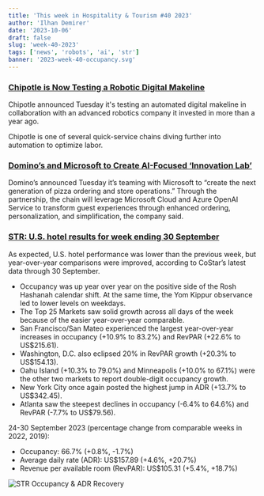 ```yaml
---
title: 'This week in Hospitality & Tourism #40 2023'
author: 'Ilhan Demirer'
date: '2023-10-06'
draft: false
slug: 'week-40-2023'
tags: ['news', 'robots', 'ai', 'str']
banner: '2023-week-40-occupancy.svg'
---
```


### [Chipotle is Now Testing a Robotic Digital Makeline](https://www.qsrmagazine.com/fast-casual/chipotle-now-testing-robotic-digital-makeline)

Chipotle announced Tuesday it's testing an automated digital makeline in collaboration with an advanced robotics company it invested in more than a year ago.

Chipotle is one of several quick-service chains diving further into automation to optimize labor.

### [Domino’s and Microsoft to Create AI-Focused ‘Innovation Lab’](https://www.qsrmagazine.com/technology/dominos-and-microsoft-create-ai-focused-innovation-lab)

Domino’s announced Tuesday it’s teaming with Microsoft to “create the next generation of pizza ordering and store operations.” Through the partnership, the chain will leverage Microsoft Cloud and Azure OpenAI Service to transform guest experiences through enhanced ordering, personalization, and simplification, the company said.

### [STR: U.S. hotel results for week ending 30 September](https://str.com/press-release/us-hotel-results-week-ending-30-september)

As expected, U.S. hotel performance was lower than the previous week, but year-over-year comparisons were improved, according to CoStar’s latest data through 30 September.

- Occupancy was up year over year on the positive side of the Rosh Hashanah calendar shift. At the same time, the Yom Kippur observance led to lower levels on weekdays.
- The Top 25 Markets saw solid growth across all days of the week because of the easier year-over-year comparable.
- San Francisco/San Mateo experienced the largest year-over-year increases in occupancy (+10.9% to 83.2%) and RevPAR (+22.6% to US$215.61).
- Washington, D.C. also eclipsed 20% in RevPAR growth (+20.3% to US$154.13).
- Oahu Island (+10.3% to 79.0%) and Minneapolis (+10.0% to 67.1%) were the other two markets to report double-digit occupancy growth.
- New York City once again posted the highest jump in ADR (+13.7% to US$342.45).
- Atlanta saw the steepest declines in occupancy (-6.4% to 64.6%) and RevPAR (-7.7% to US$79.56).

24-30 September 2023 (percentage change from comparable weeks in 2022, 2019):

- Occupancy: 66.7% (+0.8%, -1.7%)
- Average daily rate (ADR): US$157.89 (+4.6%, +20.7%)
- Revenue per available room (RevPAR): US$105.31 (+5.4%, +18.7%)

![STR Occupancy & ADR Recovery](/images/blogimages/2023-week-40-occupancy.svg)
